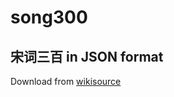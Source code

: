 # song300
## 宋词三百 in JSON format

Download from [wikisource](https://zh.wikisource.org/zh-hant/%E5%AE%8B%E8%AF%8D%E4%B8%89%E7%99%BE%E9%A6%96)


